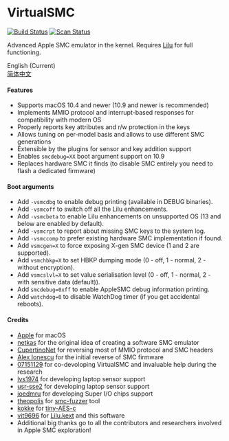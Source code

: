 VirtualSMC
========

[![Build Status](https://github.com/acidanthera/VirtualSMC/workflows/CI/badge.svg?branch=master)](https://github.com/acidanthera/VirtualSMC/actions) [![Scan Status](https://scan.coverity.com/projects/16571/badge.svg?flat=1)](https://scan.coverity.com/projects/16571)

Advanced Apple SMC emulator in the kernel. Requires [Lilu](https://github.com/vit9696/Lilu) for full functioning.

English (Current)  
[简体中文](README_zh.md)  

#### Features
- Supports macOS 10.4 and newer (10.9 and newer is recommended)
- Implements MMIO protocol and interrupt-based responses for compatibility with modern OS
- Properly reports key attributes and r/w protection in the keys
- Allows tuning on per-model basis and allows to use different SMC generations
- Extensible by the plugins for sensor and key addition support
- Enables `smcdebug=XX` boot argument support on 10.9
- Replaces hardware SMC it finds (to disable SMC entirely you need to flash a dedicated firmware)

#### Boot arguments
- Add `-vsmcdbg` to enable debug printing (available in DEBUG binaries).
- Add `-vsmcoff` to switch off all the Lilu enhancements.
- Add `-vsmcbeta` to enable Lilu enhancements on unsupported OS (13 and below are enabled by default).
- Add `-vsmcrpt` to report about missing SMC keys to the system log.
- Add `-vsmccomp` to prefer existing hardware SMC implementation if found.
- Add `vsmcgen=X` to force exposing X-gen SMC device (1 and 2 are supported).
- Add `vsmchbkp=X` to set HBKP dumping mode (0 - off, 1 - normal, 2 - without encryption).
- Add `vsmcslvl=X` to set value serialisation level (0 - off, 1 - normal, 2 - with sensitive data (default)).
- Add `smcdebug=0xff` to enable AppleSMC debug information printing.
- Add `watchdog=0` to disable WatchDog timer (if you get accidental reboots).

#### Credits
- [Apple](https://www.apple.com) for macOS
- [netkas](http://netkas.org) for the original idea of creating a software SMC emulator
- [CupertinoNet](https://github.com/CupertinoNet) for reversing most of MMIO protocol and SMC headers
- [Alex Ionescu](https://github.com/ionescu007) for the initial reverse of SMC firmware
- [07151129](https://github.com/07151129) for co-devoloping VirtualSMC and invaluable help during the research
- [lvs1974](https://github.com/lvs1974) for developing laptop sensor support
- [usr-sse2](https://github.com/usr-sse2) for developing laptop sensor support
- [joedmru](https://github.com/joedmru) for developing Super I/O chips support
- [theopolis](https://github.com/theopolis) for [smc-fuzzer](https://github.com/theopolis/smc-fuzzer) tool
- [kokke](https://github.com/kokke) for [tiny-AES-c](https://github.com/kokke/tiny-AES-c)
- [vit9696](https://github.com/vit9696) for [Lilu.kext](https://github.com/vit9696/Lilu) and this software
- Additional big thanks go to all the contributors and researchers involved in Apple SMC exploration!
